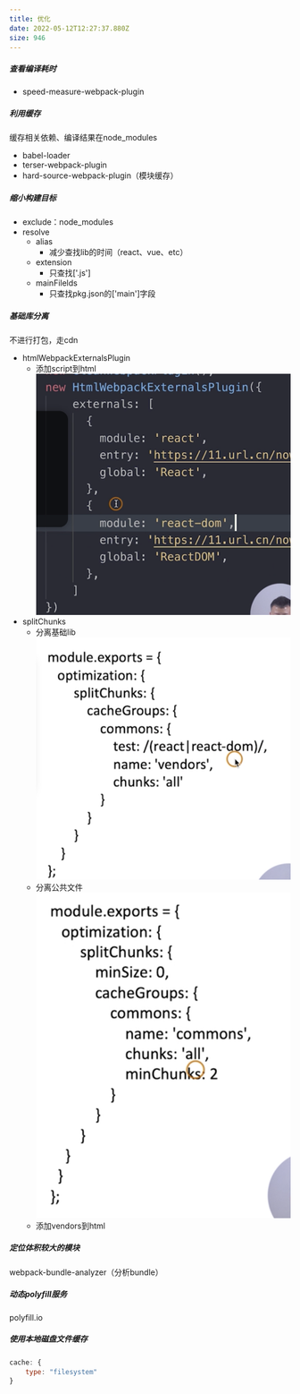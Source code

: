 ```yaml
---
title: 优化
date: 2022-05-12T12:27:37.880Z
size: 946
---
```

##### 查看编译耗时

- speed-measure-webpack-plugin

##### 利用缓存

缓存相关依赖、编译结果在node_modules

- babel-loader
- terser-webpack-plugin
- hard-source-webpack-plugin（模块缓存）

##### 缩小构建目标

- exclude：node_modules
- resolve
  - alias
    - 减少查找lib的时间（react、vue、etc）
  - extension
    - 只查找['.js']
  - mainFilelds
    - 只查找pkg.json的['main']字段

##### 基础库分离

不进行打包，走cdn

- htmlWebpackExternalsPlugin
  - 添加script到html
  ![1](../../../public/webpack/externals.png)
- splitChunks
  - 分离基础lib
  ![1](../../../public/webpack/vendors.png)
  - 分离公共文件
  ![1](../../../public/webpack/all.png)
  - 添加vendors到html

##### 定位体积较大的模块

webpack-bundle-analyzer（分析bundle）

##### 动态polyfill服务

polyfill.io

##### 使用本地磁盘文件缓存
```js
cache: {
	type: "filesystem"
}
```

